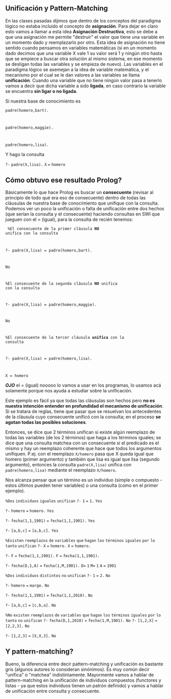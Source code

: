 Unificación y Pattern-Matching
------------------------------

En las clases pasadas dijimos que dentro de los conceptos del paradigma lógico no estaba incluido el concepto de **asignación**. Para dejar en claro esto vamos a llamar a esta idea **Asignación Destructiva**, esto se debe a que una asignación me permite "destruir" el valor que tiene una variable en un momento dado y reemplazarlo por otro. Esta idea de asignación no tiene sentido cuando pensamos en variables matemáticas (si en un momento dado decimos que una variable X vale 1 su valor será 1 y ningún otro hasta que se empiece a buscar otra soluciòn al mismo sistema, en ese momento se desligan todas las variables y se empieza de nuevo). Las variables en el paradigma lógico se asemejan a la idea de variable matemática, y el mecanismo por el cual se le dan valores a las variables se llama **unificación**. Cuando una variable que no tiene ningún valor pasa a tenerlo vamos a decir que dicha variable a sido **ligada**, en caso contrario la variable se encuentra **sin ligar o no ligada**.

Si nuestra base de conocimiento es

<code>padre(homero,bart).

padre(homero,maggie).

padre(homero,lisa).</code>

Y hago la consulta

`?-` `padre(X,lisa).` `X` `=` `homero`

Cómo obtuvo ese resultado Prolog?
---------------------------------

Básicamente lo que hace Prolog es buscar un **consecuente** (revisar al principio de todo qué era eso de consecuente) dentro de todas las cláusulas de nuestra base de conocimiento que unifique con la consulta. Podemos ver un poco la unificación o falta de unificación entre dos hechos (que serían la consulta y el consecuente) haciendo consultas en SWI que jueguen con el = (igual), para la consulta de recién tenemos:

<code> %El consecuente de la primer cláusula **NO** unifica con la consulta

?- padre(X,lisa) = padre(homero,bart).

No

%El consecuente de la segunda cláusula **NO** unifica con la consulta

?- padre(X,lisa) = padre(homero,maggie).

No

%El consecuente de la tercer cláusula **unifica** con la consulta

?- padre(X,lisa) = padre(homero,lisa).

X = homero </code>

***OJO*** el = (igual) nooooo lo vamos a usar en los programas, lo usamos acá solamente porque nos ayuda a estudiar sobre la unificación.

Este ejemplo es fácil ya que todas las cláusulas son hechos pero **no es nuestra intención entender en profundidad el mecanismo de unificación**. Si se tratara de reglas, tiene que pasar que se resuelvan los antecedentes de la cláusula cuyo consecuente unificó con la consulta; en el proceso **se agotan todas las posibles soluciones**.

Entonces, se dice que 2 términos unifican si existe algún reemplazo de todas las variables (de los 2 términos) que haga a los términos iguales; se dice que una consulta matchea con un consecuente si el predicado es el mismo y hay un reemplazo coherente que hace que todos los argumentos unifiquen. P.ej. con el reemplazo `X/homero` pasa que X queda igual que homero (primer argumento) y también que lisa es igual que lisa (segundo argumento), entonces la consulta `padre(X,lisa)` unifica con `padre(homero,lisa)` mediante el reemplazo `X/homero`.

Nos alcanza pensar que un término es un individuo (simple o compuesto - estos últimos pueden tener variables) o una consulta (como en el primer ejemplo).

`%Dos` `individuos` `iguales` `unifican` `?-` `1` `=` `1.` `Yes`

`?-` `homero` `=` `homero.` `Yes`

`?-` `fecha(1,1,1901)` `=` `fecha(1,1,1901).` `Yes`

`?-` `[a,b,c]` `=` `[a,b,c].` `Yes`

`%Existen` `reemplazos` `de` `variables` `que` `hagan` `los` `términos` `iguales` `por` `lo` `tanto` `unifican` `?-` `X` `=` `homero.` `X` `=` `homero.`

`?-` `F` `=` `fecha(1,1,1901).` `F` `=` `fecha(1,1,1901).`

`?-` `fecha(D,1,A)` `=` `fecha(1,M,1901).` `D=` `1` `M=` `1` `A` `=` `1901`

`%Dos` `individuos` `distintos` `no` `unifican` `?-` `1` `=` `2.` `No`

`?-` `homero` `=` `marge.` `No`

`?-` `fecha(1,1,1901)` `=` `fecha(1,1,2010).` `No`

`?-` `[a,b,c]` `=` `[c,b,a].` `No`

`%No` `existen` `reemplazos` `de` `variables` `que` `hagan` `los` `términos` `iguales` `por` `lo` `tanto` `no` `unifican` `?-` `fecha(D,1,2010)` `=` `fecha(1,M,1901).` `No` `?-` `[1,2,X]` `=` `[2,2,3].` `No`

`?-` `[1,2,3]` `=` `[X,X,3].`
`No`

Y pattern-matching?
-------------------

Bueno, la diferencia entre decir pattern-matching y unificación es bastante gris (algunos autores lo consideran sinónimos). Es muy común decir "unifica" o "matchea" indistintamente. Mayormente vamos a hablar de pattern-matching en la unificación de individuos compuestos (functores y listas - ya que estos individuos tienen un patrón definido) y vamos a hablar de unificación entre consulta y consecuente.
